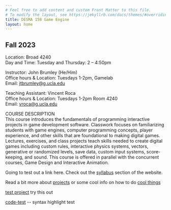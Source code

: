 ```yaml
---
# Feel free to add content and custom Front Matter to this file.
# To modify the layout, see https://jekyllrb.com/docs/themes/#overriding-theme-defaults
title: DESMA 158 Game Engine
layout: home
---
```


## Fall 2023

Location: Broad 4240  
Day and Time: Tuesday and Thursday: 2 – 4:50pm

Instructor: John Brumley (He/Him)  
Office hours & Location: Tuesdays 1-2pm, Gamelab  
Email: jtbrumley@g.ucla.edu

Teaching Assistant: Vincent Roca  
Office hours & Location: Tuesdays 1-2pm Room 4240  
Email: vroca@g.ucla.edu

COURSE DESCRIPTION  
This course introduces the fundamentals of programming interactive projects in game development software. Classwork focuses on familiarizing students with game engines, computer programming concepts, player experience, and other skills that are foundational to making digital games. Lectures, exercises, and class projects teach skills needed to create digital games including custom rules, interactive physics systems, vectors, generative or randomized levels, save data, custom input systems, score-keeping, and sound. This course is offered in parallel with the concurrent courses, Game Design and Interactive Animation.

Going to test out a link here. Check out the [syllabus](syllabus.md) section of the website.

Read a bit more about [projects](projects.md) or some cool info on how to do [cool things](cool-things.md) 

[test project](test.html) try this out


[code-test](code-test.md) -- syntax highlight test


